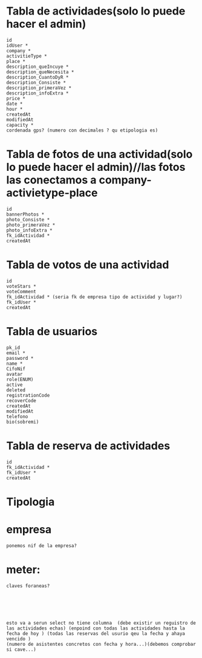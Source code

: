 # Tabla de actividades(solo lo puede hacer el admin)

    id
    idUser *
    company *
    activitieType *
    place *
    description_queIncuye *
    description_queNecesita *
    description_CuantoDyR *
    description_Consiste *
    description_primeraVez *
    description_infoExtra *
    price *
    date *
    hour *
    createdAt
    modifiedAt
    capacity *
    cordenada gps? (numero con decimales ? qu etipologia es)

# Tabla de fotos de una actividad(solo lo puede hacer el admin)//las fotos las conectamos a company-activietype-place

    id
    bannerPhotos *
    photo_Consiste *
    photo_primeraVez *
    photo_infoExtra *
    fk_idActividad *
    createdAt

# Tabla de votos de una actividad

    id
    voteStars *
    voteComment
    fk_idActividad * (seria fk de empresa tipo de actividad y lugar?)
    fk_idUser *
    createdAt

# Tabla de usuarios

    pk_id
    email *
    password *
    name *
    CifoNif
    avatar
    role(ENUM)
    active
    deleted
    registrationCode
    recoverCode
    createdAt
    modifiedAt
    telefono
    bio(sobremi)

# Tabla de reserva de actividades

    id
    fk_idActividad *
    fk_idUser *
    createdAt

# Tipologia

# empresa

    ponemos nif de la empresa?

# meter:

    claves foraneas?






    esto va a serun select no tiene columna  (debe existir un reguistro de las actividades echas) (enpoind con todas las actividades hasta la fecha de hoy ) (todas las reservas del usurio qeu la fecha y ahaya vencido )
    (numero de asistentes concretos con fecha y hora...)(debemos comprobar si cave...)

